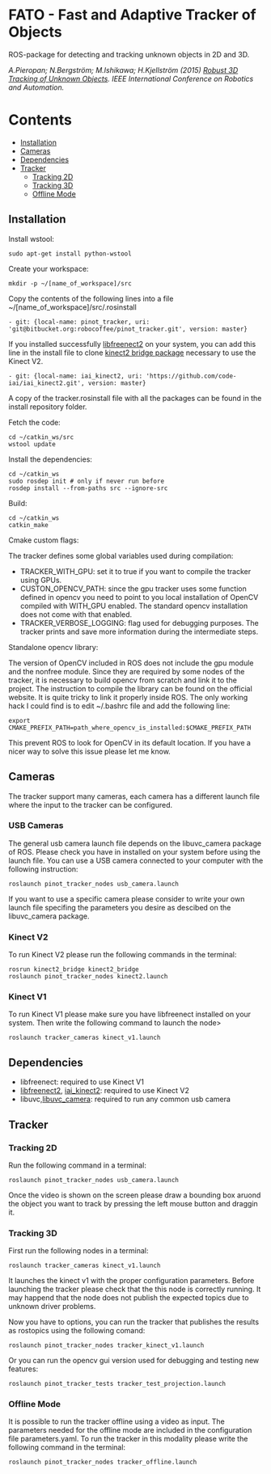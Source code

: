 FATO - Fast and Adaptive Tracker of Objects
=====

ROS-package for detecting and tracking unknown objects in 2D and 3D. 

*A.Pieropan; N.Bergström; M.Ishikawa; H.Kjellström (2015) [Robust 3D Tracking of Unknown Objects](http://http://www.csc.kth.se/~hedvig/publications/icra_15.pdf). IEEE International Conference on Robotics and Automation.*

# Contents

- [Installation](#markdown-header-installation)
- [Cameras](#markdown-header-cameras)
- [Dependencies](#markdown-header-dependencies)
- [Tracker](#markdown-header-pr2)
    - [Tracking 2D](#markdown-header-traking-2D)
    - [Tracking 3D](#markdown-header-tracking=3D)
    - [Offline Mode](#markdown-header-offline-mode)

## Installation

Install wstool:
```
sudo apt-get install python-wstool
```

Create your workspace:
```
mkdir -p ~/[name_of_workspace]/src
```

Copy the contents of the following lines into a file ~/[name_of_workspace]/src/.rosinstall
```
- git: {local-name: pinot_tracker, uri: 'git@bitbucket.org:robocoffee/pinot_tracker.git', version: master}
```
If you installed successfully [libfreenect2](https://github.com/OpenKinect/libfreenect2) on your system, 
you can add this line in the install file to clone [kinect2 bridge package](https://github.com/code-iai/iai_kinect2) 
necessary to use the Kinect V2.
```
- git: {local-name: iai_kinect2, uri: 'https://github.com/code-iai/iai_kinect2.git', version: master}
```

A copy of the tracker.rosinstall file with all the packages can be found in the install repository folder.

Fetch the code:
```
cd ~/catkin_ws/src
wstool update
```

Install the dependencies:
```
cd ~/catkin_ws
sudo rosdep init # only if never run before
rosdep install --from-paths src --ignore-src
```

Build:
```
cd ~/catkin_ws
catkin_make
```

Cmake custom flags:

The tracker defines some global variables used during compilation:

- TRACKER_WITH_GPU: set it to true if you want to compile the tracker using GPUs. 
- CUSTON_OPENCV_PATH: since the gpu tracker uses some function defined in opencv you need to point to you local installation of OpenCV compiled with WITH_GPU enabled. The standard opencv installation does not come with that enabled.
- TRACKER_VERBOSE_LOGGING: flag used for debugging purposes. The tracker prints and save more information during the intermediate steps.

Standalone opencv library:

The version of OpenCV included in ROS does not include the gpu module and the nonfree module. Since they are required by some nodes of the tracker, it is necessary to build opencv from scratch and link it to the project. The instruction to compile the library can be found on the official website. It is quite tricky to link it properly inside ROS. The only working hack I could find is to edit ~/.bashrc file and add the following line:

```
export CMAKE_PREFIX_PATH=path_where_opencv_is_installed:$CMAKE_PREFIX_PATH
```

This prevent ROS to look for OpenCV in its default location. If you have a nicer way to solve this issue please let me know.

## Cameras

The tracker support many cameras, each camera has a different launch file where the input to the tracker can be configured.

### USB Cameras

The general usb camera launch file depends on the libuvc_camera package of ROS. Please check you have in installed on your system before 
using the launch file. You can use a USB camera connected to your computer with the following instruction:
```
roslaunch pinot_tracker_nodes usb_camera.launch
```

If you want to use a specific camera please consider to write your own launch file specifing the parameters you desire as 
descibed on the libuvc_camera package.

### Kinect V2

To run Kinect V2 please run the following commands in the terminal:
```
rosrun kinect2_bridge kinect2_bridge
roslaunch pinot_tracker_nodes kinect2.launch
```

### Kinect V1

To run Kinect V1 please make sure you have libfreenect installed on your system. Then write the following command to launch the node>
```
roslaunch tracker_cameras kinect_v1.launch
```


## Dependencies

- libfreenect: required to use Kinect V1
- [libfreenect2](https://github.com/OpenKinect/libfreenect2), [iai_kinect2](https://github.com/code-iai/iai_kinect2): required to use Kinect V2
- libuvc,[libuvc_camera](http://wiki.ros.org/libuvc_camera): required to run any common usb camera

## Tracker

### Tracking 2D

Run the following command in a terminal:
```
roslaunch pinot_tracker_nodes usb_camera.launch
```
Once the video is shown on the screen please draw a bounding box aruond the object you want to track by pressing the left mouse button and draggin it.

### Tracking 3D

First run the following nodes in a terminal:

```
roslaunch tracker_cameras kinect_v1.launch
```
It launches the kinect v1 with the proper configuration parameters. Before launching the tracker please check that the this node is correctly running. It may happend that the node does not publish the expected topics due to unknown driver problems. 

Now you have to options, you can run the tracker that publishes the results as rostopics using the following comand:

```
roslaunch pinot_tracker_nodes tracker_kinect_v1.launch
```

Or you can run the opencv gui version used for debugging and testing new features:

```
roslaunch pinot_tracker_tests tracker_test_projection.launch
```
### Offline Mode

It is possible to run the tracker offline using a video as input. The parameters needed for the offline mode are included in the configuration file parameters.yaml.
To run the tracker in this modality please write the following command in the terminal:

```
roslaunch pinot_tracker_nodes tracker_offline.launch

```







